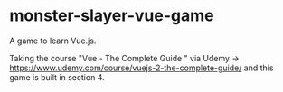 # monster-slayer-vue-game
A game to learn Vue.js.

Taking the course "Vue - The Complete Guide " via Udemy -> https://www.udemy.com/course/vuejs-2-the-complete-guide/ and this game is built in section 4.
